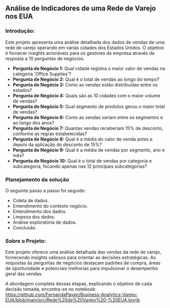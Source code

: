 ## **Análise de Indicadores de uma Rede de Varejo nos EUA**


### **Introdução:**
Este projeto apresenta uma análise detalhada dos dados de vendas de uma rede de varejo operando em várias cidades dos Estados Unidos. O objetivo é fornecer insights acionáveis para os gestores da empresa através da resposta a 10 perguntas de negócios.


- **Pergunta de Negócio 1:**
Qual cidade registra o maior valor de vendas na categoria 'Office Supplies'?
- **Pergunta de Negócio 2:**
Qual é o total de vendas ao longo do tempo?
- **Pergunta de Negócio 3:**
Como as vendas estão distribuídas entre os estados?
- **Pergunta de Negócio 4:**
Quais são as 10 cidades com o maior volume de vendas?
- **Pergunta de Negócio 5:**
Qual segmento de produtos gerou o maior total de vendas?
- **Pergunta de Negócio 6:**
Como as vendas variam entre os segmentos e ao longo dos anos?
- **Pergunta de Negócio 7:**
Quantas vendas receberiam 15% de desconto, conforme as regras estabelecidas?
- **Pergunta de Negócio 8:**
Qual é a média do valor de venda antes e depois da aplicação do desconto de 15%?
- **Pergunta de Negócio 9:**
Qual é a média de vendas por segmento, ano e mês?
- **Pergunta de Negócio 10:**
Qual é o total de vendas por categoria e subcategoria, focando apenas nas 12 principais subcategorias?


### **Planejamento da solução**
O seguinte passo a passo foi seguido:

- Coleta de dados.
- Entendimento do contexto negócio.
- Entendimento dos dados.
- Limpeza dos dados.
- Análise exploratória de dados.
- Conclusão.
 
### **Sobre o Projeto:**
Este projeto oferece uma análise detalhada das vendas da rede de varejo, fornecendo insights valiosos para orientar as decisões estratégicas. As respostas às perguntas de negócios destacam padrões de compra, áreas de oportunidade e potenciais melhorias para impulsionar o desempenho geral das vendas.

A abordagem completa dessas etapas, explicando o objetivo de cada decisão tomada, encontra-se no notebook:
https://github.com/FernandaPavan/Business-Analytics-Varejo-EUA/blob/main/src/Rede%20de%20Varejo%20-%20EUA.ipynb
